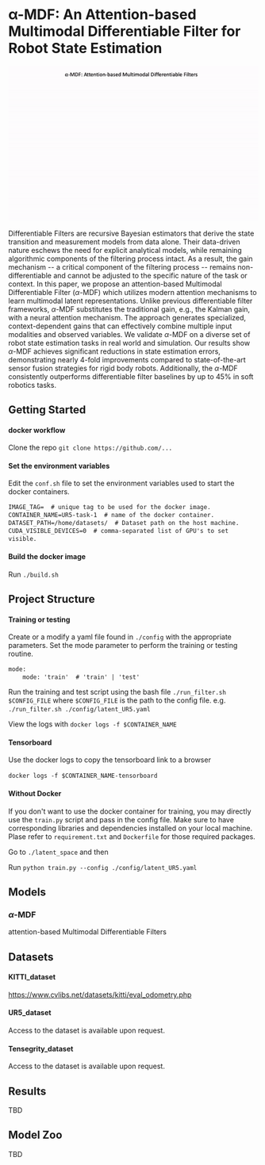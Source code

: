 # α-MDF: An Attention-based Multimodal Differentiable Filter for Robot State Estimation

<p align="center">
<img src = "img/alpha-MDF.gif" width ="800" />
</p>

Differentiable Filters are recursive Bayesian estimators that derive the state transition and measurement models from data alone. Their data-driven nature eschews the need for explicit analytical models, while remaining algorithmic components of the filtering process intact. As a result, the gain mechanism -- a critical component of the filtering process -- remains non-differentiable and cannot be adjusted to the specific nature of the task or context. In this paper, we propose an attention-based Multimodal Differentiable Filter ($\alpha$-MDF) which utilizes modern attention mechanisms to learn multimodal latent representations. Unlike previous differentiable filter frameworks, $\alpha$-MDF substitutes the traditional gain, e.g., the Kalman gain, with a neural attention mechanism. The approach generates specialized, context-dependent gains that can effectively combine multiple input modalities and observed variables. We validate $\alpha$-MDF on a diverse set of robot state estimation tasks in real world and simulation. Our results show $\alpha$-MDF achieves significant reductions in state estimation errors, demonstrating nearly 4-fold improvements compared to state-of-the-art sensor fusion strategies for rigid body robots. Additionally, the $\alpha$-MDF consistently outperforms differentiable filter baselines by up to 45% in soft robotics tasks.


## Getting Started
#### docker workflow

Clone the repo `git clone https://github.com/...`

#### Set the environment variables
Edit the `conf.sh` file to set the environment variables used to start the docker 
containers. 

```
IMAGE_TAG=  # unique tag to be used for the docker image.
CONTAINER_NAME=UR5-task-1  # name of the docker container.
DATASET_PATH=/home/datasets/  # Dataset path on the host machine.
CUDA_VISIBLE_DEVICES=0  # comma-separated list of GPU's to set visible.
```

#### Build the docker image
Run `./build.sh`

## Project Structure

#### Training or testing
Create or a modify a yaml file found in `./config` 
with the appropriate parameters. Set the mode parameter to perform the 
training or testing routine. 

```
mode:
    mode: 'train'  # 'train' | 'test'
```

Run the training and test script using the bash file `./run_filter.sh $CONFIG_FILE` 
where `$CONFIG_FILE` is the path to the config file. e.g. 
`./run_filter.sh ./config/latent_UR5.yaml`

View the logs with `docker logs -f $CONTAINER_NAME`

#### Tensorboard

Use the docker logs to copy the tensorboard link to a browser

```docker logs -f $CONTAINER_NAME-tensorboard```
 
#### Without Docker

If you don't want to use the docker container for training, you may directly use the
`train.py` script and pass in the config file. Make sure to have corresponding libraries and
dependencies installed on your local machine. Plase refer to `requirement.txt` and `Dockerfile` 
for those required packages.

Go to `./latent_space` and then

Run `python train.py --config ./config/latent_UR5.yaml`


## Models
### $\alpha$-MDF
attention-based Multimodal Differentiable Filters


## Datasets
#### KITTI_dataset
https://www.cvlibs.net/datasets/kitti/eval_odometry.php
#### UR5_dataset
Access to the dataset is available upon request.
#### Tensegrity_dataset
Access to the dataset is available upon request.

## Results
TBD

## Model Zoo
TBD

